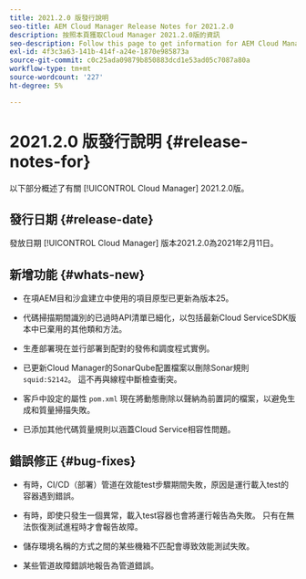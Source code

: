 ```yaml
---
title: 2021.2.0 版發行說明
seo-title: AEM Cloud Manager Release Notes for 2021.2.0
description: 按照本頁獲取Cloud Manager 2021.2.0版的資訊
seo-description: Follow this page to get information for AEM Cloud Manager Release 2021.2.0
exl-id: 4f3c3a63-141b-414f-a24e-1870e985873a
source-git-commit: c0c25ada09879b850883dcd1e53ad05c7087a80a
workflow-type: tm+mt
source-wordcount: '227'
ht-degree: 5%

---
```


# 2021.2.0 版發行說明 {#release-notes-for}

以下部分概述了有關 [!UICONTROL Cloud Manager] 2021.2.0版。

## 發行日期 {#release-date}

發放日期 [!UICONTROL Cloud Manager] 版本2021.2.0為2021年2月11日。

## 新增功能 {#whats-new}

* 在項AEM目和沙盒建立中使用的項目原型已更新為版本25。

* 代碼掃描期間識別的已過時API清單已細化，以包括最新Cloud ServiceSDK版本中已棄用的其他類和方法。

* 生產部署現在並行部署到配對的發佈和調度程式實例。

* 已更新Cloud Manager的SonarQube配置檔案以刪除Sonar規則 `squid:S2142`。 這不再與線程中斷檢查衝突。

* 客戶中設定的屬性 `pom.xml` 現在將動態刪除以聲納為前置詞的檔案，以避免生成和質量掃描失敗。

* 已添加其他代碼質量規則以涵蓋Cloud Service相容性問題。

## 錯誤修正 {#bug-fixes}

* 有時，CI/CD（部署）管道在效能test步驟期間失敗，原因是運行載入test的容器遇到錯誤。

* 有時，即使只發生一個異常，載入test容器也會將運行報告為失敗。 只有在無法恢復測試進程時才會報告故障。

* 儲存環境名稱的方式之間的某些機箱不匹配會導致效能測試失敗。

* 某些管道故障錯誤地報告為管道錯誤。
